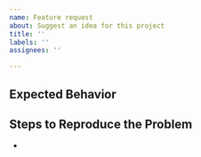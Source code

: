 ```yaml
---
name: Feature request
about: Suggest an idea for this project
title: ''
labels: ''
assignees: ''

---
```


## Expected Behavior


## Steps to Reproduce the Problem

- 